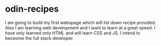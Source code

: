 # odin-recipes
I am going to build my first webspage which will list down recipe provided.
Also I am learning web development and I want to learn at a great speed.
I have only learned only HTML and will learn CSS and JS.
I intend to beceome the full stack developer.
